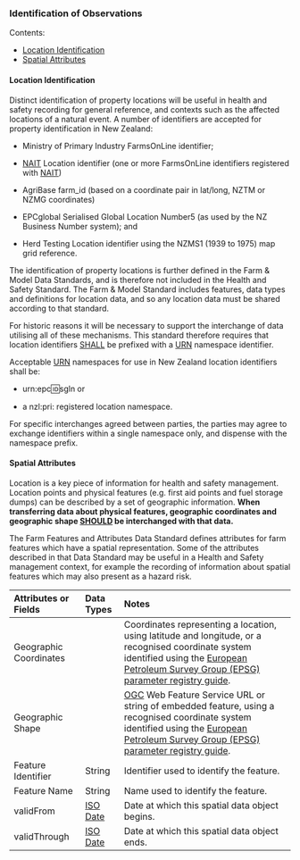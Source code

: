 
### Identification of Observations

Contents:
* [Location Identification](#Location-Identification)
* [Spatial Attributes](#Spatial-Attributes)

#### Location Identification 

Distinct identification of property locations will be useful in health and safety recording for general reference, and contexts such as the affected locations of a natural event. A number of identifiers are accepted for property identification in New Zealand:

* Ministry of Primary Industry FarmsOnLine identifier; 

* [NAIT](HSDS_Definitions-and-Abbreviations_Interpretation.md#Definitions-and-Abbreviations) Location identifier (one or more FarmsOnLine identifiers registered with [NAIT](HSDS_Definitions-and-Abbreviations_Interpretation.md#Definitions-and-Abbreviations)) 

* AgriBase farm_id (based on a coordinate pair in lat/long, NZTM or NZMG coordinates)

* EPCglobal Serialised Global Location Number5 (as used by the NZ Business Number system); and 

* Herd Testing Location identifier using the NZMS1 (1939 to 1975) map grid reference.

The identification of property locations is further defined in the Farm & Model Data Standards, and is therefore not included in the Health and Safety Standard. The Farm & Model Standard includes features, data types and definitions for location data, and so any location data must be shared according to that standard.

For historic reasons it will be necessary to support the interchange of data utilising all of these mechanisms. This standard therefore requires that location identifiers [SHALL](HSDS_Definitions-and-Abbreviations_Interpretation.md#Interpretation) be prefixed with a [URN](HSDS_Definitions-and-Abbreviations_Interpretation.md#Definitions-and-Abbreviations) namespace identifier.

Acceptable [URN](HSDS_Definitions-and-Abbreviations_Interpretation.md#Definitions-and-Abbreviations) namespaces for use in New Zealand location identifiers shall be: 

* urn:epc:id:sgln or 

* a nzl:pri: registered location namespace. 

For specific interchanges agreed between parties, the parties may agree to exchange identifiers within a single namespace only, and dispense with the namespace prefix. 

#### Spatial Attributes

Location is a key piece of information for health and safety management. Location points and physical features (e.g. first aid points and fuel storage dumps) can be described by a set of geographic information. **When transferring data about physical features, geographic coordinates and geographic shape [SHOULD](HSDS_Definitions-and-Abbreviations_Interpretation.md#Interpretation) be interchanged with that data.**

The Farm Features and Attributes Data Standard defines attributes for farm features which have a spatial representation. Some of the attributes described in that Data Standard may be useful in a Health and Safety management context, for example the recording of information about spatial features which may also present as a hazard risk. 

Attributes or Fields | Data Types | Notes
:------------------- | :--------- | :----
Geographic Coordinates | | Coordinates representing a location, using latitude and longitude, or a recognised coordinate system identified using the [European Petroleum Survey Group (EPSG) parameter registry guide](http://www.iogp.org/pubs/373-07-3.pdf).
Geographic Shape | | [OGC](HSDS_Definitions-and-Abbreviations_Interpretation.md#Definitions-and-Abbreviations) Web Feature Service URL or string of embedded feature, using a recognised coordinate system identified using the [European Petroleum Survey Group (EPSG) parameter registry guide](http://www.iogp.org/pubs/373-07-3.pdf).
Feature Identifier | String | Identifier used to identify the feature.
Feature Name | String | Name used to identify the feature.
validFrom | [ISO Date](HSDS_Definitions-and-Abbreviations_Interpretation.md#Definitions-and-Abbreviations) | Date at which this spatial data object begins.
validThrough | [ISO Date](HSDS_Definitions-and-Abbreviations_Interpretation.md#Definitions-and-Abbreviations) | Date at which this spatial data object ends.
